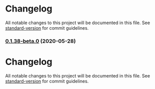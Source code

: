 # Changelog

All notable changes to this project will be documented in this file. See [standard-version](https://github.com/conventional-changelog/standard-version) for commit guidelines.

### [0.1.38-beta.0](https://github.com/featherweight-design/component-library/compare/v0.1.37...v0.1.38-beta.0) (2020-05-28)

# Changelog

All notable changes to this project will be documented in this file. See [standard-version](https://github.com/conventional-changelog/standard-version) for commit guidelines.
